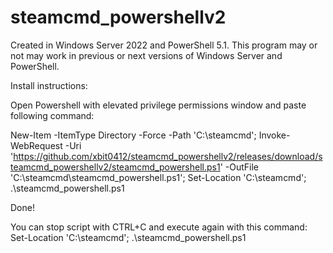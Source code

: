 # steamcmd_powershellv2


Created in Windows Server 2022 and PowerShell 5.1. This program may or not may work in previous or next versions of Windows Server and PowerShell.

Install instructions:

Open Powershell with elevated privilege permissions window and paste following command:

New-Item -ItemType Directory -Force -Path 'C:\steamcmd'; Invoke-WebRequest -Uri 'https://github.com/xbit0412/steamcmd_powershellv2/releases/download/steamcmd_powershellv2/steamcmd_powershell.ps1' -OutFile 'C:\steamcmd\steamcmd_powershell.ps1'; Set-Location 'C:\steamcmd'; .\steamcmd_powershell.ps1

Done! 

You can stop script with CTRL+C and execute again with this command: Set-Location 'C:\steamcmd'; .\steamcmd_powershell.ps1
